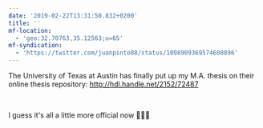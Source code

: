 ```yaml
---
date: '2019-02-22T13:31:50.832+0200'
title: ''
mf-location:
  - 'geo:32.70763,35.12563;u=65'
mf-syndication:
  - 'https://twitter.com/juanpinto88/status/1098909369574608896'
---
```

The University of Texas at Austin has finally put up my M.A. thesis on their online thesis repository: http://hdl.handle.net/2152/72487

<br/>

I guess it&#39;s all a little more official now 🤷🏽‍♂️
